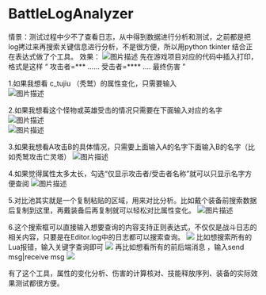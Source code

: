 # BattleLogAnalyzer
情景：测试过程中少不了查看日志，从中得到数据进行分析和测试，之前都是把log拷过来再搜索关键信息进行分析，不是很方便，所以用python tkinter 结合正在表达式做了个工具。
效果：
![图片描述](https://testerhome.com/uploads/photo/2021/9af80c98-d712-45ba-ba2f-43a503494dc2.png!large)
先在游戏项目对应的代码中插入打印，格式是这样   “ 攻击者=***    ...... 受击者=****  ....  最终伤害 ”

1.如果我想看 c_tujiu （秃鹫）的属性变化，只需要输入  
![图片描述](https://testerhome.com/uploads/photo/2021/dfbca728-1edd-484a-bf23-7e42268a6f16.png!large)

2.如果我想看这个怪物或英雄受击的情况只需要在下面输入对应的名字  
![图片描述](https://testerhome.com/uploads/photo/2021/8e9cd50b-50dd-4d2f-9298-196add63ef4e.png!large)  
![图片描述](https://testerhome.com/uploads/photo/2021/dad5414c-f4af-4837-b01a-942b7430b980.png!large)



3.如果我想看A攻击B的具体情况，只需要上面输入A的名字下面输入B的名字（比如秃鹫攻击亡灵塔）
![图片描述](https://testerhome.com/uploads/photo/2021/f5fc8fda-1d08-4f27-a523-0e3d3ed277bb.png!large)  


4.如果觉得属性太多太长，勾选“仅显示攻击者/受击者名称”就可以只显示名字方便查阅
![图片描述](https://testerhome.com/uploads/photo/2021/2c215bd9-12de-4407-bb7d-e656acf93616.png!large)




5.对比池其实就是一个复制粘贴的区域，用来对比分析。比如戴个装备前搜索数据后复制到这里，再戴装备后再复制就可以轻松对比属性变化。
![图片描述](https://testerhome.com/uploads/photo/2021/6142a742-c2ab-4c3b-b13b-86c11a03ae42.png!large)

6.这个搜索框可以直接输入想要查询的内容支持正则表达式，不仅仅是战斗日志的相关内容，只要是在Editor.log中的日志都可以搜索查询。
![](/uploads/photo/2021/d41e06c7-8257-4b3c-9037-c82b4b09d737.png!large)
比如想搜索所有的Lua报错，输入关键字查询即可
![](/uploads/photo/2021/f2272668-bc87-427d-807d-2529f14fb1c2.png!large)
再比如想看所有的前后端消息 ，输入send msg|receive msg
![](/uploads/photo/2021/f5ac2118-c76b-4362-b084-42df38138c99.png!large)


有了这个工具，属性的变化分析、伤害的计算核对、技能释放序列、装备的实际效果测试都很方便。




